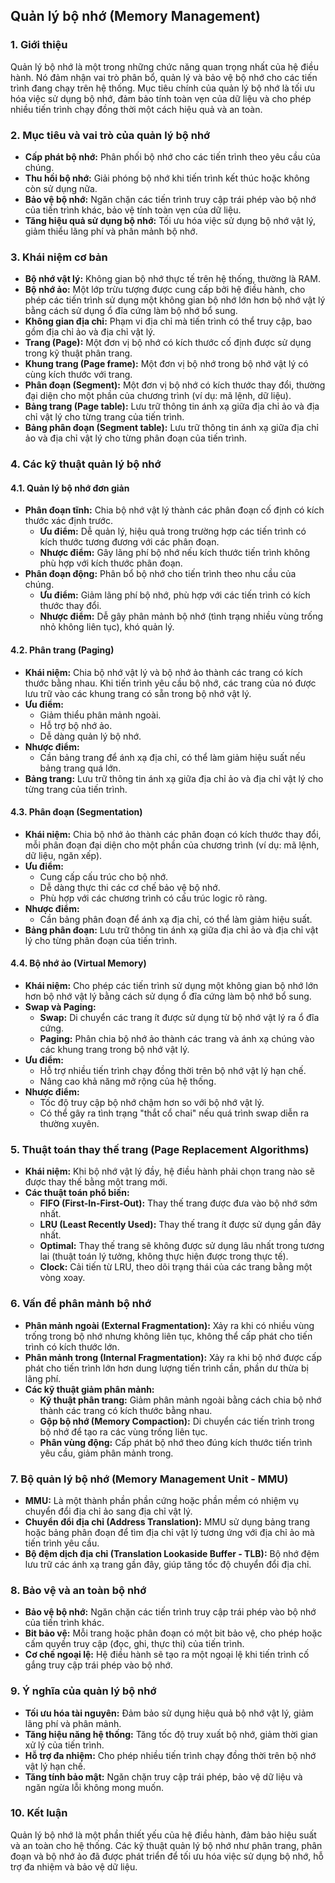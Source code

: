 ## Quản lý bộ nhớ (Memory Management)

### 1. Giới thiệu

Quản lý bộ nhớ là một trong những chức năng quan trọng nhất của hệ điều hành. Nó đảm nhận vai trò phân bổ, quản lý và bảo vệ bộ nhớ cho các tiến trình đang chạy trên hệ thống. Mục tiêu chính của quản lý bộ nhớ là tối ưu hóa việc sử dụng bộ nhớ, đảm bảo tính toàn vẹn của dữ liệu và cho phép nhiều tiến trình chạy đồng thời một cách hiệu quả và an toàn.

### 2. Mục tiêu và vai trò của quản lý bộ nhớ

- **Cấp phát bộ nhớ:** Phân phối bộ nhớ cho các tiến trình theo yêu cầu của chúng.
- **Thu hồi bộ nhớ:** Giải phóng bộ nhớ khi tiến trình kết thúc hoặc không còn sử dụng nữa.
- **Bảo vệ bộ nhớ:** Ngăn chặn các tiến trình truy cập trái phép vào bộ nhớ của tiến trình khác, bảo vệ tính toàn vẹn của dữ liệu.
- **Tăng hiệu quả sử dụng bộ nhớ:** Tối ưu hóa việc sử dụng bộ nhớ vật lý, giảm thiểu lãng phí và phân mảnh bộ nhớ.

### 3. Khái niệm cơ bản

- **Bộ nhớ vật lý:** Không gian bộ nhớ thực tế trên hệ thống, thường là RAM.
- **Bộ nhớ ảo:** Một lớp trừu tượng được cung cấp bởi hệ điều hành, cho phép các tiến trình sử dụng một không gian bộ nhớ lớn hơn bộ nhớ vật lý bằng cách sử dụng ổ đĩa cứng làm bộ nhớ bổ sung.
- **Không gian địa chỉ:** Phạm vi địa chỉ mà tiến trình có thể truy cập, bao gồm địa chỉ ảo và địa chỉ vật lý.
- **Trang (Page):** Một đơn vị bộ nhớ có kích thước cố định được sử dụng trong kỹ thuật phân trang.
- **Khung trang (Page frame):** Một đơn vị bộ nhớ trong bộ nhớ vật lý có cùng kích thước với trang.
- **Phân đoạn (Segment):** Một đơn vị bộ nhớ có kích thước thay đổi, thường đại diện cho một phần của chương trình (ví dụ: mã lệnh, dữ liệu).
- **Bảng trang (Page table):** Lưu trữ thông tin ánh xạ giữa địa chỉ ảo và địa chỉ vật lý cho từng trang của tiến trình.
- **Bảng phân đoạn (Segment table):** Lưu trữ thông tin ánh xạ giữa địa chỉ ảo và địa chỉ vật lý cho từng phân đoạn của tiến trình.

### 4. Các kỹ thuật quản lý bộ nhớ

#### 4.1. Quản lý bộ nhớ đơn giản

- **Phân đoạn tĩnh:** Chia bộ nhớ vật lý thành các phân đoạn cố định có kích thước xác định trước.
  - **Ưu điểm:** Dễ quản lý, hiệu quả trong trường hợp các tiến trình có kích thước tương đương với các phân đoạn.
  - **Nhược điểm:** Gây lãng phí bộ nhớ nếu kích thước tiến trình không phù hợp với kích thước phân đoạn.
- **Phân đoạn động:** Phân bổ bộ nhớ cho tiến trình theo nhu cầu của chúng.
  - **Ưu điểm:** Giảm lãng phí bộ nhớ, phù hợp với các tiến trình có kích thước thay đổi.
  - **Nhược điểm:** Dễ gây phân mảnh bộ nhớ (tình trạng nhiều vùng trống nhỏ không liên tục), khó quản lý.

#### 4.2. Phân trang (Paging)

- **Khái niệm:** Chia bộ nhớ vật lý và bộ nhớ ảo thành các trang có kích thước bằng nhau. Khi tiến trình yêu cầu bộ nhớ, các trang của nó được lưu trữ vào các khung trang có sẵn trong bộ nhớ vật lý.
- **Ưu điểm:**
  - Giảm thiểu phân mảnh ngoài.
  - Hỗ trợ bộ nhớ ảo.
  - Dễ dàng quản lý bộ nhớ.
- **Nhược điểm:**
  - Cần bảng trang để ánh xạ địa chỉ, có thể làm giảm hiệu suất nếu bảng trang quá lớn.
- **Bảng trang:** Lưu trữ thông tin ánh xạ giữa địa chỉ ảo và địa chỉ vật lý cho từng trang của tiến trình.

#### 4.3. Phân đoạn (Segmentation)

- **Khái niệm:** Chia bộ nhớ ảo thành các phân đoạn có kích thước thay đổi, mỗi phân đoạn đại diện cho một phần của chương trình (ví dụ: mã lệnh, dữ liệu, ngăn xếp).
- **Ưu điểm:**
  - Cung cấp cấu trúc cho bộ nhớ.
  - Dễ dàng thực thi các cơ chế bảo vệ bộ nhớ.
  - Phù hợp với các chương trình có cấu trúc logic rõ ràng.
- **Nhược điểm:**
  - Cần bảng phân đoạn để ánh xạ địa chỉ, có thể làm giảm hiệu suất.
- **Bảng phân đoạn:** Lưu trữ thông tin ánh xạ giữa địa chỉ ảo và địa chỉ vật lý cho từng phân đoạn của tiến trình.

#### 4.4. Bộ nhớ ảo (Virtual Memory)

- **Khái niệm:** Cho phép các tiến trình sử dụng một không gian bộ nhớ lớn hơn bộ nhớ vật lý bằng cách sử dụng ổ đĩa cứng làm bộ nhớ bổ sung.
- **Swap và Paging:**
  - **Swap:** Di chuyển các trang ít được sử dụng từ bộ nhớ vật lý ra ổ đĩa cứng.
  - **Paging:** Phân chia bộ nhớ ảo thành các trang và ánh xạ chúng vào các khung trang trong bộ nhớ vật lý.
- **Ưu điểm:**
  - Hỗ trợ nhiều tiến trình chạy đồng thời trên bộ nhớ vật lý hạn chế.
  - Nâng cao khả năng mở rộng của hệ thống.
- **Nhược điểm:**
  - Tốc độ truy cập bộ nhớ chậm hơn so với bộ nhớ vật lý.
  - Có thể gây ra tình trạng "thắt cổ chai" nếu quá trình swap diễn ra thường xuyên.

### 5. Thuật toán thay thế trang (Page Replacement Algorithms)

- **Khái niệm:** Khi bộ nhớ vật lý đầy, hệ điều hành phải chọn trang nào sẽ được thay thế bằng một trang mới.
- **Các thuật toán phổ biến:**
  - **FIFO (First-In-First-Out):** Thay thế trang được đưa vào bộ nhớ sớm nhất.
  - **LRU (Least Recently Used):** Thay thế trang ít được sử dụng gần đây nhất.
  - **Optimal:** Thay thế trang sẽ không được sử dụng lâu nhất trong tương lai (thuật toán lý tưởng, không thực hiện được trong thực tế).
  - **Clock:** Cải tiến từ LRU, theo dõi trạng thái của các trang bằng một vòng xoay.

### 6. Vấn đề phân mảnh bộ nhớ

- **Phân mảnh ngoài (External Fragmentation):** Xảy ra khi có nhiều vùng trống trong bộ nhớ nhưng không liên tục, không thể cấp phát cho tiến trình có kích thước lớn.
- **Phân mảnh trong (Internal Fragmentation):** Xảy ra khi bộ nhớ được cấp phát cho tiến trình lớn hơn dung lượng tiến trình cần, phần dư thừa bị lãng phí.
- **Các kỹ thuật giảm phân mảnh:**
  - **Kỹ thuật phân trang:** Giảm phân mảnh ngoài bằng cách chia bộ nhớ thành các trang có kích thước bằng nhau.
  - **Gộp bộ nhớ (Memory Compaction):** Di chuyển các tiến trình trong bộ nhớ để tạo ra các vùng trống liên tục.
  - **Phân vùng động:** Cấp phát bộ nhớ theo đúng kích thước tiến trình yêu cầu, giảm phân mảnh trong.

### 7. Bộ quản lý bộ nhớ (Memory Management Unit - MMU)

- **MMU:** Là một thành phần phần cứng hoặc phần mềm có nhiệm vụ chuyển đổi địa chỉ ảo sang địa chỉ vật lý.
- **Chuyển đổi địa chỉ (Address Translation):** MMU sử dụng bảng trang hoặc bảng phân đoạn để tìm địa chỉ vật lý tương ứng với địa chỉ ảo mà tiến trình yêu cầu.
- **Bộ đệm dịch địa chỉ (Translation Lookaside Buffer - TLB):** Bộ nhớ đệm lưu trữ các ánh xạ trang gần đây, giúp tăng tốc độ chuyển đổi địa chỉ.

### 8. Bảo vệ và an toàn bộ nhớ

- **Bảo vệ bộ nhớ:** Ngăn chặn các tiến trình truy cập trái phép vào bộ nhớ của tiến trình khác.
- **Bit bảo vệ:** Mỗi trang hoặc phân đoạn có một bit bảo vệ, cho phép hoặc cấm quyền truy cập (đọc, ghi, thực thi) của tiến trình.
- **Cơ chế ngoại lệ:** Hệ điều hành sẽ tạo ra một ngoại lệ khi tiến trình cố gắng truy cập trái phép vào bộ nhớ.

### 9. Ý nghĩa của quản lý bộ nhớ

- **Tối ưu hóa tài nguyên:** Đảm bảo sử dụng hiệu quả bộ nhớ vật lý, giảm lãng phí và phân mảnh.
- **Tăng hiệu năng hệ thống:** Tăng tốc độ truy xuất bộ nhớ, giảm thời gian xử lý của tiến trình.
- **Hỗ trợ đa nhiệm:** Cho phép nhiều tiến trình chạy đồng thời trên bộ nhớ vật lý hạn chế.
- **Tăng tính bảo mật:** Ngăn chặn truy cập trái phép, bảo vệ dữ liệu và ngăn ngừa lỗi không mong muốn.

### 10. Kết luận

Quản lý bộ nhớ là một phần thiết yếu của hệ điều hành, đảm bảo hiệu suất và an toàn cho hệ thống. Các kỹ thuật quản lý bộ nhớ như phân trang, phân đoạn và bộ nhớ ảo đã được phát triển để tối ưu hóa việc sử dụng bộ nhớ, hỗ trợ đa nhiệm và bảo vệ dữ liệu.
